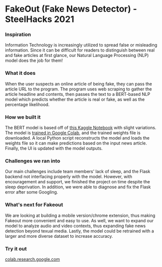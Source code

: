 # FakeOut (Fake News Detector) - SteelHacks 2021

### Inspiration
Information Technology is increasingly utilized to spread false or misleading information. Since it can be difficult for readers to distinguish between real and fake articles at first glance, our Natural Language Processing (NLP) model does the job for them!

### What it does
When the user suspects an online article of being fake, they can pass the article URL to the program. The program uses web scraping to gather the article headline and contents, then passes the text to a BERT-based NLP model which predicts whether the article is real or fake, as well as the percentage likelihood.

### How we built it
The BERT model is based off of [this Kaggle Notebook](https://www.kaggle.com/clmentbisaillon/classifying-fake-news-with-bert) with slight variations. The model is [trained in Google Colab](https://colab.research.google.com/drive/1LVZtft0NidYrTJdpysa9cCNhU3G4Fj6G?usp=sharing), and the trained weights file is downloaded. A local Python script reconstructs the model and loads the weights file so it can make predictions based on the input news article. Finally, the UI is updated with the model outputs.

### Challenges we ran into
Our main challenges include team members' lack of sleep, and the Flask backend not interfacing properly with the model. However, with encouragement and support, we finished the project on time despite the sleep deprivation. In addition, we were able to diagnose and fix the Flask error after some Googling.

### What's next for Fakeout
We are looking at building a mobile version/chrome extension, thus making Fakeout more convenient and easy to use. As well, we want to expand our model to analyze audio and video contexts, thus expanding fake news detection beyond texual media. Lastly, the model could be retrained with a larger and more diverse dataset to increase accuracy.

### Try it out
[colab.research.google.com](https://colab.research.google.com/drive/14GiG6cYyRh9AkCfvj7ceseL2DMTi2B7_?usp=sharing)
